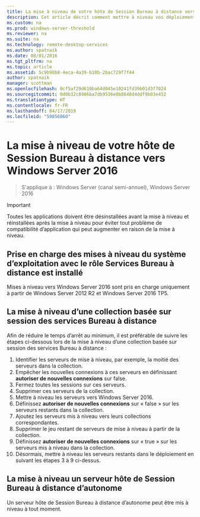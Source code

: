 ```yaml
---
title: La mise à niveau de votre hôte de Session Bureau à distance vers Windows Server 2016
description: Cet article décrit comment mettre à niveau vos déploiements de Services Bureau à distance existants vers Windows Server 2016.
ms.custom: na
ms.prod: windows-server-threshold
ms.reviewer: na
ms.suite: na
ms.technology: remote-desktop-services
ms.author: spatnaik
ms.date: 08/01/2016
ms.tgt_pltfrm: na
ms.topic: article
ms.assetid: 5c9b98b8-4eca-4a39-b10b-2bac729f7f44
author: spatnaik
manager: scottman
ms.openlocfilehash: 0cf5af29d610ba64d045e10241fd39b01d3f7024
ms.sourcegitcommit: 0d0b32c8986ba7db9536e0b8648d4ddf9b03e452
ms.translationtype: HT
ms.contentlocale: fr-FR
ms.lasthandoff: 04/17/2019
ms.locfileid: "59856060"
---
```

# <a name="upgrading-your-remote-desktop-session-host-to-windows-server-2016"></a>La mise à niveau de votre hôte de Session Bureau à distance vers Windows Server 2016

>S'applique à : Windows Server (canal semi-annuel), Windows Server 2016

> [!IMPORTANT]
> Toutes les applications doivent être désinstallées avant la mise à niveau et réinstallées après la mise à niveau pour éviter tout problème de compatibilité d’application qui peut augmenter en raison de la mise à niveau.

## <a name="supported-os-upgrades-with-rds-role-installed"></a>Prise en charge des mises à niveau du système d’exploitation avec le rôle Services Bureau à distance est installé
Mises à niveau vers Windows Server 2016 sont pris en charge uniquement à partir de Windows Server 2012 R2 et Windows Server 2016 TP5.

## <a name="upgrading-a-rds-session-based-collection"></a>La mise à niveau d’une collection basée sur session des services Bureau à distance
Afin de réduire le temps d’arrêt au minimum, il est préférable de suivre les étapes ci-dessous lors de la mise à niveau d’une collection basée sur session des services Bureau à distance :

1. Identifier les serveurs de mise à niveau, par exemple, la moitié des serveurs dans la collection.
2. Empêcher les nouvelles connexions à ces serveurs en définissant **autoriser de nouvelles connexions** sur false.
3. Fermez toutes les sessions sur ces serveurs. 
4. Supprimer ces serveurs de la collection.
5. Mettre à niveau les serveurs vers Windows Server 2016.
6. Définissez **autoriser de nouvelles connexions** sur « false » sur les serveurs restants dans la collection.
7. Ajoutez les serveurs mis à niveau vers leurs collections correspondantes.
8. Supprimer le jeu restant de serveurs de mise à niveau à partir de la collection.
9. Définissez **autoriser de nouvelles connexions** sur « true » sur les serveurs mis à niveau dans la collection.
10. Désormais, mettre à niveau les serveurs restants dans le déploiement en suivant les étapes 3 à 9 ci-dessus.

## <a name="upgrading-a-standalone-rd-session-host-server"></a>La mise à niveau un serveur hôte de Session Bureau à distance d’autonome
Un serveur hôte de Session Bureau à distance d’autonome peut être mis à niveau à tout moment.